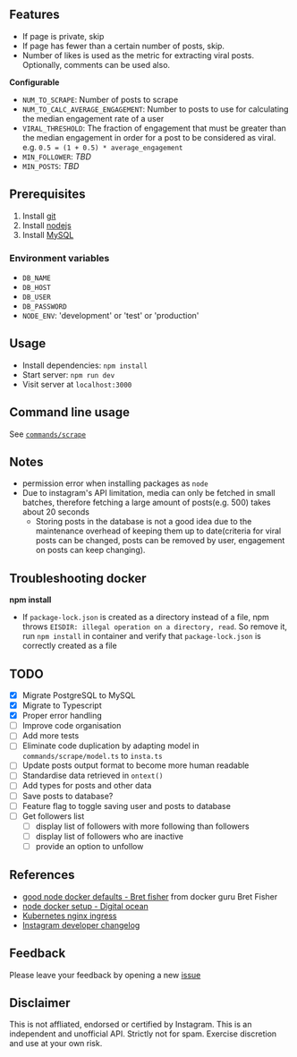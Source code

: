## Features

- If page is private, skip
- If page has fewer than a certain number of posts, skip.
- Number of likes is used as the metric for extracting viral posts. Optionally, comments can be used also.

**Configurable**

- `NUM_TO_SCRAPE`: Number of posts to scrape
- `NUM_TO_CALC_AVERAGE_ENGAGEMENT`: Number to posts to use for calculating the median engagement rate of a user
- `VIRAL_THRESHOLD`: The fraction of engagement that must be greater than the median engagement in order for a post to be considered as viral. e.g. `0.5 = (1 + 0.5) * average_engagement`
- `MIN_FOLLOWER`: _TBD_
- `MIN_POSTS`: _TBD_

## Prerequisites

1. Install [git](https://git-scm.com/downloads)
1. Install [nodejs](https://nodejs.org/en/download/)
1. Install [MySQL](https://www.mysql.com/)

### Environment variables

- `DB_NAME`
- `DB_HOST`
- `DB_USER`
- `DB_PASSWORD`
- `NODE_ENV`: 'development' or 'test' or 'production'

## Usage

- Install dependencies: `npm install`
- Start server: `npm run dev`
- Visit server at `localhost:3000`

## Command line usage

See [`commands/scrape`](commands/scrape/README.md)

## Notes

- permission error when installing packages as `node`
- Due to instagram's API limitation, media can only be fetched in small batches, therefore fetching a large amount of posts(e.g. 500) takes about 20 seconds
  - Storing posts in the database is not a good idea due to the maintenance overhead of keeping them up to date(criteria for viral posts can be changed, posts can be removed by user, engagement on posts can keep changing).

## Troubleshooting docker

**npm install**

- If `package-lock.json` is created as a directory instead of a file, npm throws `EISDIR: illegal operation on a directory, read`. So remove it, run `npm install` in container and verify that `package-lock.json` is correctly created as a file

## TODO

- [x] Migrate PostgreSQL to MySQL
- [x] Migrate to Typescript
- [x] Proper error handling
- [ ] Improve code organisation
- [ ] Add more tests
- [ ] Eliminate code duplication by adapting model in `commands/scrape/model.ts` to `insta.ts`
- [ ] Update posts output format to become more human readable
- [ ] Standardise data retrieved in `ontext()`
- [ ] Add types for posts and other data
- [ ] Save posts to database?
- [ ] Feature flag to toggle saving user and posts to database
- [ ] Get followers list
  - [ ] display list of followers with more following than followers
  - [ ] display list of followers who are inactive
  - [ ] provide an option to unfollow

## References

- [good node docker defaults - Bret fisher](https://github.com/BretFisher/node-docker-good-defaults) from docker guru Bret Fisher
- [node docker setup - Digital ocean](https://www.digitalocean.com/community/tutorials/how-to-build-a-node-js-application-with-docker)
- [Kubernetes nginx ingress](https://www.digitalocean.com/community/tutorials/how-to-set-up-an-nginx-ingress-with-cert-manager-on-digitalocean-kubernetes)
- [Instagram developer changelog](https://www.instagram.com/developer/changelog/)

## Feedback

Please leave your feedback by opening a new [issue](https://github.com/hanchiang/instagram-node-api/issues)

## Disclaimer

This is not affliated, endorsed or certified by Instagram. This is an independent and unofficial API. Strictly not for spam. Exercise discretion and use at your own risk.

